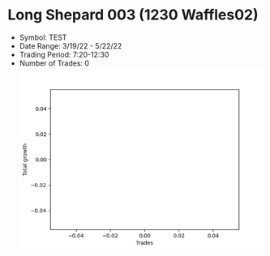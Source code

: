 # Long Shepard 003 (1230 Waffles02) 
- Symbol: TEST
- Date Range: 3/19/22 - 5/22/22
- Trading Period: 7:20-12:30
- Number of Trades: 0
![Plot](LongShepard003(1230Waffles02)TEST.png)


































